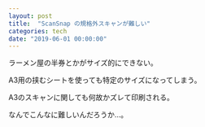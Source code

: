 ```yaml
---
layout: post
title:  "ScanSnap の規格外スキャンが難しい"
categories: tech
date: "2019-06-01 00:00:00"
---
```


ラーメン屋の半券とかがサイズ的にできない。

A3用の挟むシートを使っても特定のサイズになってしまう。

A3のスキャンに関しても何故かズレて印刷される。

なんでこんなに難しいんだろうか...。

